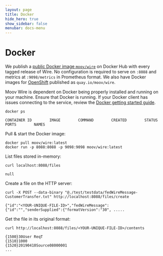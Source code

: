 ```yaml
---
layout: page
title: Docker
hide_hero: true
show_sidebar: false
menubar: docs-menu
---
```


# Docker

We publish a [public Docker image `moov/wire`](https://hub.docker.com/r/moov/wire/tags) on Docker Hub with every tagged release of Wire. No configuration is required to serve on `:8088` and metrics at `:9098/metrics` in Prometheus format. We also have Docker images for [OpenShift](https://quay.io/repository/moov/wire?tab=tags) published as `quay.io/moov/wire`.

Moov Wire is dependent on Docker being properly installed and running on your machine. Ensure that Docker is running. If your Docker client has issues connecting to the service, review the [Docker getting started guide](https://docs.docker.com/get-started/).

```
docker ps
```
```
CONTAINER ID        IMAGE        COMMAND        CREATED        STATUS        PORTS        NAMES
```

Pull & start the Docker image:
```
docker pull moov/wire:latest
docker run -p 8088:8088 -p 9098:9098 moov/wire:latest
```

List files stored in-memory:
```
curl localhost:8088/files
```
```
null
```

Create a file on the HTTP server:
```
curl -X POST --data-binary "@./test/testdata/fedWireMessage-CustomerTransfer.txt" http://localhost:8088/files/create
```
```
{"id":"<YOUR-UNIQUE-FILE-ID>","fedWireMessage":{"id":"","senderSupplied":{"formatVersion":"30", .....
```

Get the file in its original format:
```
curl http://localhost:8088/files/<YOUR-UNIQUE-FILE-ID>/contents
```
```
{1500}30User ReqT
{1510}1000
{1520}20190410Source08000001
...
```